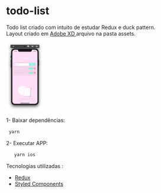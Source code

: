 # todo-list
Todo list criado com intuito de estudar Redux e duck pattern.<br/>
Layout criado em <a href="https://www.adobe.com/br/products/xd.html"> Adobe XD </a> arquivo na pasta assets.

  <img src="./assets/print.png" width="20%"/>

1- Baixar dependências: 
```javascript
 yarn
```

2- Executar APP:
```javascript
   yarn ios
```

Tecnologias utilizadas : 
  <ul>
    <li><a href="https://redux.js.org/api/api-reference"> Redux </a></li>
    <li><a href="https://styled-components.com/docs"> Styled Components </a></li>
  </ul>
